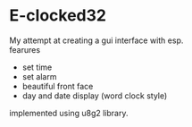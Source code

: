 # E-clocked32<br>
My attempt at creating a gui interface with esp.<br>
fearures <br>
- set time
- set alarm
- beautiful front face 
- day and date display (word clock style)

implemented using u8g2 library.

